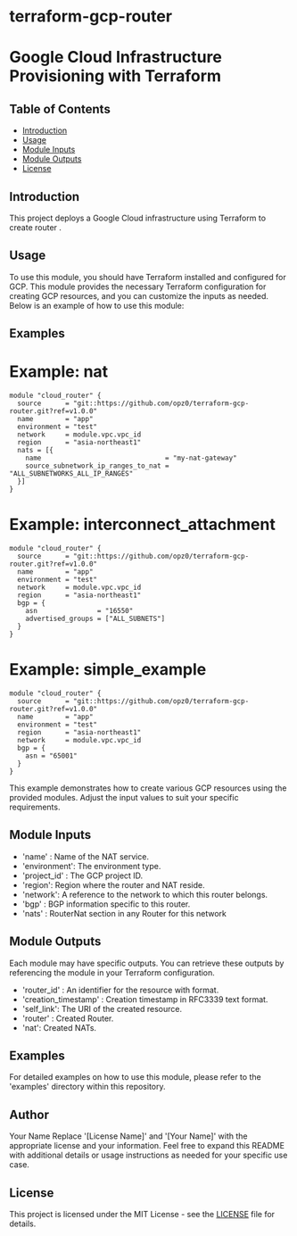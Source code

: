 # terraform-gcp-router
# Google Cloud Infrastructure Provisioning with Terraform
## Table of Contents

- [Introduction](#introduction)
- [Usage](#usage)
- [Module Inputs](#module-inputs)
- [Module Outputs](#module-outputs)
- [License](#license)

## Introduction
This project deploys a Google Cloud infrastructure using Terraform to create router .
## Usage
To use this module, you should have Terraform installed and configured for GCP. This module provides the necessary Terraform configuration for creating GCP resources, and you can customize the inputs as needed. Below is an example of how to use this module:
## Examples

# Example: nat
```hcl
module "cloud_router" {
  source      = "git::https://github.com/opz0/terraform-gcp-router.git?ref=v1.0.0"
  name        = "app"
  environment = "test"
  network     = module.vpc.vpc_id
  region      = "asia-northeast1"
  nats = [{
    name                               = "my-nat-gateway"
    source_subnetwork_ip_ranges_to_nat = "ALL_SUBNETWORKS_ALL_IP_RANGES"
  }]
}
```
# Example: interconnect_attachment

```hcl
module "cloud_router" {
  source      = "git::https://github.com/opz0/terraform-gcp-router.git?ref=v1.0.0"
  name        = "app"
  environment = "test"
  network     = module.vpc.vpc_id
  region      = "asia-northeast1"
  bgp = {
    asn               = "16550"
    advertised_groups = ["ALL_SUBNETS"]
  }
}
```
# Example: simple_example

```hcl
module "cloud_router" {
  source      = "git::https://github.com/opz0/terraform-gcp-router.git?ref=v1.0.0"
  name        = "app"
  environment = "test"
  region      = "asia-northeast1"
  network     = module.vpc.vpc_id
  bgp = {
    asn = "65001"
  }
}
```
This example demonstrates how to create various GCP resources using the provided modules. Adjust the input values to suit your specific requirements.

## Module Inputs

- 'name'  :  Name of the NAT service.
- 'environment': The environment type.
- 'project_id' : The GCP project ID.
- 'region':  Region where the router and NAT reside.
- 'network': A reference to the network to which this router belongs.
- 'bgp' : BGP information specific to this router.
- 'nats' : RouterNat section in any Router for this network


## Module Outputs
Each module may have specific outputs. You can retrieve these outputs by referencing the module in your Terraform configuration.

- 'router_id' : An identifier for the resource with format.
- 'creation_timestamp' : Creation timestamp in RFC3339 text format.
- 'self_link':   The URI of the created resource.
- 'router' : Created Router.
- 'nat': Created NATs.

## Examples
For detailed examples on how to use this module, please refer to the 'examples' directory within this repository.

## Author
Your Name Replace '[License Name]' and '[Your Name]' with the appropriate license and your information. Feel free to expand this README with additional details or usage instructions as needed for your specific use case.

## License
This project is licensed under the MIT License - see the [LICENSE](https://github.com/opz0/terraform-gcp-router/blob/readme/LICENSE) file for details.
